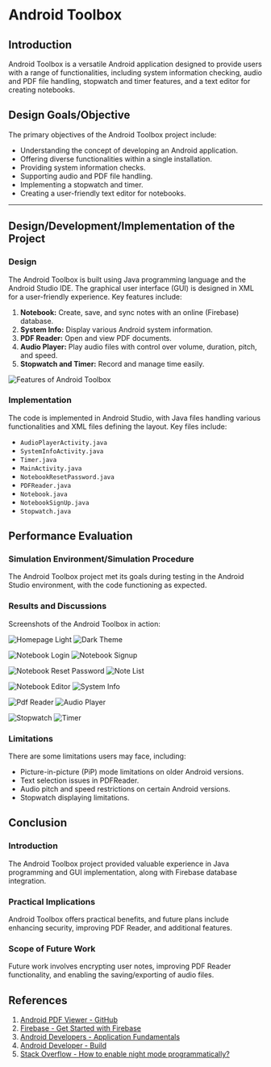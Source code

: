 # Android Toolbox

## Introduction
Android Toolbox is a versatile Android application designed to provide users with a range of functionalities, including system information checking, audio and PDF file handling, stopwatch and timer features, and a text editor for creating notebooks.

## Design Goals/Objective
The primary objectives of the Android Toolbox project include:

- Understanding the concept of developing an Android application.
- Offering diverse functionalities within a single installation.
- Providing system information checks.
- Supporting audio and PDF file handling.
- Implementing a stopwatch and timer.
- Creating a user-friendly text editor for notebooks.
****
## Design/Development/Implementation of the Project

### Design
The Android Toolbox is built using Java programming language and the Android Studio IDE. The graphical user interface (GUI) is designed in XML for a user-friendly experience. Key features include:

1. **Notebook:** Create, save, and sync notes with an online (Firebase) database.
2. **System Info:** Display various Android system information.
3. **PDF Reader:** Open and view PDF documents.
4. **Audio Player:** Play audio files with control over volume, duration, pitch, and speed.
5. **Stopwatch and Timer:** Record and manage time easily.

![Features of Android Toolbox](screenshots/features.jpg)

### Implementation
The code is implemented in Android Studio, with Java files handling various functionalities and XML files defining the layout. Key files include:

- `AudioPlayerActivity.java`
- `SystemInfoActivity.java`
- `Timer.java`
- `MainActivity.java`
- `NotebookResetPassword.java`
- `PDFReader.java`
- `Notebook.java`
- `NotebookSignUp.java`
- `Stopwatch.java`

## Performance Evaluation

### Simulation Environment/Simulation Procedure
The Android Toolbox project met its goals during testing in the Android Studio environment, with the code functioning as expected.

### Results and Discussions
Screenshots of the Android Toolbox in action:

![Homepage Light](screenshots/homepage.jpg)
![Dark Theme](screenshots/homepage_dark.jpg)

![Notebook Login](screenshots/notebook_login.jpg)
![Notebook Signup](screenshots/notebook_signup.jpg)

![Notebook Reset Password](screenshots/notebook_reset_password.jpg)
![Note List](screenshots/note_list.jpg)

![Notebook Editor](screenshots/notebook_editor.jpg)
![System Info](screenshots/systeminfo.jpg)

![Pdf Reader](screenshots/pdf_reader.jpg)
![Audio Player](screenshots/audio_player.jpg)

![Stopwatch](screenshots/stopwatch.jpg)
![Timer](screenshots/timer.jpg)

### Limitations
There are some limitations users may face, including:
- Picture-in-picture (PiP) mode limitations on older Android versions.
- Text selection issues in PDFReader.
- Audio pitch and speed restrictions on certain Android versions.
- Stopwatch displaying limitations.

## Conclusion

### Introduction
The Android Toolbox project provided valuable experience in Java programming and GUI implementation, along with Firebase database integration.

### Practical Implications
Android Toolbox offers practical benefits, and future plans include enhancing security, improving PDF Reader, and additional features.

### Scope of Future Work
Future work involves encrypting user notes, improving PDF Reader functionality, and enabling the saving/exporting of audio files.

## References
1. [Android PDF Viewer - GitHub](https://github.com/barteksc/AndroidPdfViewer)
2. [Firebase - Get Started with Firebase](https://firebase.google.com/docs/auth/android/start)
3. [Android Developers - Application Fundamentals](https://developer.android.com/guide/components/fundamentals)
4. [Android Developer - Build](https://developer.android.com/reference/android/os/Build)
5. [Stack Overflow - How to enable night mode programmatically?](https://stackoverflow.com/questions/47495534/how-to-enable-night-mode-programmatically)
